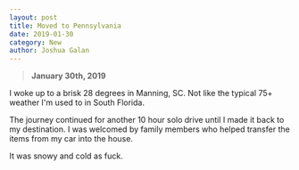 ```yaml
---
layout: post
title: Moved to Pennsylvania
date: 2019-01-30 
category: New
author: Joshua Galan
---
```


> **January 30th, 2019**

I woke up to a brisk 28 degrees in Manning, SC. Not like the typical 75+ weather I'm used to in South Florida.

The journey continued for another 10 hour solo drive until I made it back to my destination. I was welcomed by family members who helped transfer the items from my car into the house. 

It was snowy and cold as fuck.